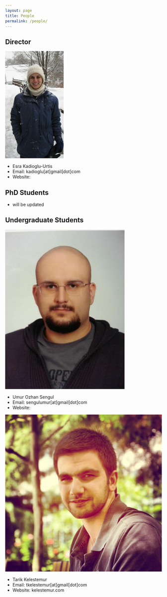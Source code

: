 ```yaml
---
layout: page
title: People
permalink: /people/
---
```


## Director

![Esra Kadioglu](/img/esra_pic2.jpg)

+ Esra Kadioglu-Urtis
+ Email: kadioglu[at]gmail[dot]com
+ Website:


## PhD Students

+ will be updated

## Undergraduate Students

<img style="text-align: justify;" src="/img/umur.jpg" alt="Umur Sengul" style="width:250px;height:270px">
<br>

+ Umur Ozhan Sengul
+ Email: sengulumur[at]gmail[dot]com
+ Website:

<img style="text-align: justify;" src="/img/tarik.jpg" alt="Tarik Kelestemur" style="width:250px;height:270px">
<br>

+ Tarik Kelestemur
+ Email: tkelestemur[at]gmail[dot]com
+ Website: kelestemur.com
